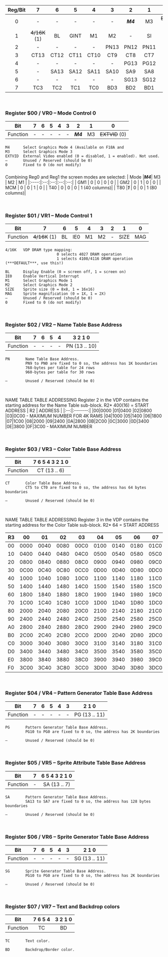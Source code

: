 | Reg/Bit |   7   |   6   |   5   |   4   |   3   |   2   |   1   |   0   |
|:-------:|:-----:|:-----:|:-----:|:-----:|:-----:|:-----:|:-----:|:-----:|
|    0    |   -   |   -   |   -   |   -   |   -   | ***M4***|   M3  |~~EXTVID~~ (0)|
|    1    |~~4/16K~~ (1)|  BL   | GINT  |  M1   |  M2   |   -   |   SI  |  MAG  |
|    2    |   -   |   -   |   -   |   -   |  PN13 |  PN12 |  PN11 |  PN10 |
|    3    | CT13  | CT12  | CT11  | CT10  |  CT9  |  CT8  |  CT7  |  CT6  |
|    4    |   -   |   -   |   -   |   -   |   -   |  PG13 |  PG12 |  PG11 |
|    5    |   -   | SA13  | SA12  | SA11  |  SA10 |  SA9  |  SA8  |  SA7  |
|    6    |   -   |   -   |   -   |   -   |   -   |  SG13 |  SG12 |  SG11 |
|    7    |  TC3  |  TC2  |  TC1  |  TC0  |  BD3  |  BD2  |  BD1  |  BD0  |

&nbsp;&nbsp;&nbsp;&nbsp;&nbsp;&nbsp;


### Register $00 / VR0  – Mode Control 0

| Bit     |  7  |  6  |  5  |  4  |  3  |  2  |  1  |  0   |
|:-------:|:---:|:---:|:---:|:---:|:---:|:---:|:---:|:---: |
| Function|  -  |  -  |  -  |  -  |  -  |  ***M4***  |  M3 |~~EXTVID~~ (0)|

#### 

    M4    	Select Graphics Mode 4 (Available on F18A and 
    M3    	Select Graphics Mode 3
    EXTVID  External Video enabled (0 = disabled, 1 = enabled). Not used.
    –       Unused / Reserved (should be 0)
    0       Fixed to 0 (do not modify)
###

Combining Reg0 and Reg1 the screen modes are selected:
| Mode |***M4***| M3 | M2 | M1 |
|:----:|:--:|:--:|:--:|:--:|
| GM1  | 0  | 0  | 0  | 0  |
| GM2  | 0  | 1  | 0  | 0  |
| MCM  | 0  | 0  | 1  | 0  |
| T40  | 0  | 0  | 0  | 1 (40 columns)|
| T80  |***1***  | 0  | 0  | 1 (80 columns)|


&nbsp;&nbsp;&nbsp;&nbsp;&nbsp;&nbsp;

### Register $01 / VR1  – Mode Control 1

| Bit     | 7   | 6   | 5   | 4   | 3 | 2 | 1 | 0 |
|:-------:|:---:|:---:|:---:|:---:|:---:|:---:|:---:|:---: |
| Function|~~4/16K~~ (1)|  BL   | IE0  |  M1   |  M2   |   -   |   SIZE  |  MAG  |

#### 

    4/16K   VDP DRAM type mapping:
                           0 selects 4027 DRAM operation
                           1 selects 4108/4116 DRAM operation (***DEFAULT***, use this!)

    BL      Display Enable (0 = screen off, 1 = screen on)
    IE0     Enable Vertical Interrupt
    M1      Select Graphics Mode 1
    M2      Select Graphics Mode 2
    SIZE    Sprite size (0 = 8x8, 1 = 16x16)
    MAG     Sprite magnification (0 = 1X, 1 = 2X)
    –       Unused / Reserved (should be 0)
    0       Fixed to 0 (do not modify)

&nbsp;&nbsp;&nbsp;&nbsp;&nbsp;&nbsp;

### Register $02 / VR2  – Name Table Base Address

| Bit     | 7   | 6   |  5  |  4  | 3 2 1 0 |
|:-------:|:---:|:---:|:---:|:---:|:---:|
| Function|  -  |  -  |  -  |  -  |  PN (13 .. 10) |

#### 

    PN       Name Table Base Address. 
             PN9 to PN0 are fixed to 0 so, the address has 1K boundaries
             768-bytes per table for 24 rows
             960-bytes per table for 30 rows
             
    –        Unused / Reserved (should be 0)

&nbsp;&nbsp;&nbsp;&nbsp;&nbsp;&nbsp;

NAME TABLE TABLE ADDRESSING
Register 2 in the VDP contains the starting address for the Name Table sub-block.
R2* 400(16) = START ADDRESS
| R2 | ADDRESS |
|:--:|:-------:|
|00|0000
|01|0400
|02|0800
|03|0C00 - MAXIMUM NUMBER FOR 4K RAMS
|04|1000
|05|1400
|06|1800
|07|1C00
|08|2000
|09|2400
|0A|2800
|0B|2C00
|0C|3000
|0D|3400
|0E|3800
|0F|3C00 - MAXIMUM NUMBER

&nbsp;&nbsp;&nbsp;&nbsp;&nbsp;&nbsp;

### Register $03 / VR3 – Color Table Base Address

| Bit     | 7 6 5 4 3 2 1 0 |
|:-------:|:---:|
| Function| CT (13 .. 6) |

#### 

    CT       Color Table Base Address. 
             CT5 to CT0 are fixed to 0 so, the address has 64 bytes boundaries
    
    –        Unused / Reserved (should be 0)

&nbsp;&nbsp;&nbsp;&nbsp;&nbsp;&nbsp;


NAME TABLE TABLE ADDRESSING
Register 3 in the VDP contains the starting address for the Color Table sub-block.
R2* 64 = START ADDRESS

| R3 | 00 | 01 | 02 | 03 | 04 | 05 | 06 | 07 | 08 | 09 | 0A | 0B | 0C | 0D | 0E | 0F |
| --- | --- | --- | --- | --- | --- | --- | --- | --- | --- | --- | --- | --- | --- | --- | --- | --- |
| 00 | 0000 | 0040 | 0080 | 00C0 | 0100 | 0140 | 0180 | 01C0 | 0200 | 0240 | 0280 | 02C0 | 0300 | 0340 | 0380 | 03C0 |
| 10 | 0400 | 0440 | 0480 | 04C0 | 0500 | 0540 | 0580 | 05C0 | 0600 | 0640 | 0680 | 06C0 | 0700 | 0740 | 0780 | 07C0 |
| 20 | 0800 | 0840 | 0880 | 08C0 | 0900 | 0940 | 0980 | 09C0 | 0A00 | 0A40 | 0A80 | 0AC0 | 0B00 | 0B40 | 0B80 | 0BC0 |
| 30 | 0C00 | 0C40 | 0C80 | 0CC0 | 0D00 | 0D40 | 0D80 | 0DC0 | 0E00 | 0E40 | 0E80 | 0EC0 | 0F00 | 0F40 | 0F80 | 0FC0 |
| 40 | 1000 | 1040 | 1080 | 10C0 | 1100 | 1140 | 1180 | 11C0 | 1200 | 1240 | 1280 | 12C0 | 1300 | 1340 | 1380 | 13C0 |
| 50 | 1400 | 1440 | 1480 | 14C0 | 1500 | 1540 | 1580 | 15C0 | 1600 | 1640 | 1680 | 16C0 | 1700 | 1740 | 1780 | 17C0 |
| 60 | 1800 | 1840 | 1880 | 18C0 | 1900 | 1940 | 1980 | 19C0 | 1A00 | 1A40 | 1A80 | 1AC0 | 1B00 | 1B40 | 1B80 | 1BC0 |
| 70 | 1C00 | 1C40 | 1C80 | 1CC0 | 1D00 | 1D40 | 1D80 | 1DC0 | 1E00 | 1E40 | 1E80 | 1EC0 | 1F00 | 1F40 | 1F80 | 1FC0 |
| 80 | 2000 | 2040 | 2080 | 20C0 | 2100 | 2140 | 2180 | 21C0 | 2200 | 2240 | 2280 | 22C0 | 2300 | 2340 | 2380 | 23C0 |
| 90 | 2400 | 2440 | 2480 | 24C0 | 2500 | 2540 | 2580 | 25C0 | 2600 | 2640 | 2680 | 26C0 | 2700 | 2740 | 2780 | 27C0 |
| A0 | 2800 | 2840 | 2880 | 28C0 | 2900 | 2940 | 2980 | 29C0 | 2A00 | 2A40 | 2A80 | 2AC0 | 2B00 | 2B40 | 2B80 | 2BC0 |
| B0 | 2C00 | 2C40 | 2C80 | 2CC0 | 2D00 | 2D40 | 2D80 | 2DC0 | 2E00 | 2E40 | 2E80 | 2EC0 | 2F00 | 2F40 | 2F80 | 2FC0 |
| C0 | 3000 | 3040 | 3080 | 30C0 | 3100 | 3140 | 3180 | 31C0 | 3200 | 3240 | 3280 | 32C0 | 3300 | 3340 | 3380 | 33C0 |
| D0 | 3400 | 3440 | 3480 | 34C0 | 3500 | 3540 | 3580 | 35C0 | 3600 | 3640 | 3680 | 36C0 | 3700 | 3740 | 3780 | 37C0 |
| E0 | 3800 | 3840 | 3880 | 38C0 | 3900 | 3940 | 3980 | 39C0 | 3A00 | 3A40 | 3A80 | 3AC0 | 3B00 | 3B40 | 3B80 | 3BC0 |
| F0 | 3C00 | 3C40 | 3C80 | 3CC0 | 3D00 | 3D40 | 3D80 | 3DC0 | 3E00 | 3E40 | 3E80 | 3EC0 | 3F00 | 3F40 | 3F80 | 3FC0 |

&nbsp;&nbsp;&nbsp;&nbsp;&nbsp;&nbsp;



### Register $04 / VR4  – Pattern Generator Table Base Address

| Bit     |  7  |  6  |  5  |  4  |  3  | 2 1 0 |
|:-------:|:---:|:---:|:---:|:---:|:---:|:---:|
| Function|  -  |  -  |  -  |  -  |  -  |PG (13 .. 11) |

#### 

    PG       Pattern Generator Table Base Address. 
             PG10 to PG0 are fixed to 0 so, the address has 2K boundaries
    
    –        Unused / Reserved (should be 0)

&nbsp;&nbsp;&nbsp;&nbsp;&nbsp;&nbsp;

### Register $05 / VR5  – Sprite Attribute Table Base Address

| Bit     | 7   | 6 5 4 3 2 1 0 |
|:-------:|:---:|:---:|
| Function|  -  |  SA (13 .. 7) |

#### 

    SA       Pattern Generator Table Base Address. 
             SA13 to SA7 are fixed to 0 so, the address has 128 bytes boundaries
    
    –        Unused / Reserved (should be 0)

&nbsp;&nbsp;&nbsp;&nbsp;&nbsp;&nbsp;

### Register $06 / VR6  – Sprite Generator Table Base Address

| Bit     |  7  |  6  |  5  |  4  |  3  | 2 1 0 |
|:-------:|:---:|:---:|:---:|:---:|:---:|:---:|
| Function|  -  |  -  |  -  |  -  |  -  |SG (13 .. 11) |

#### 

    SG       Sprite Generator Table Base Address. 
             PG10 to PG0 are fixed to 0 so, the address has 2K boundaries
    
    –        Unused / Reserved (should be 0)

&nbsp;&nbsp;&nbsp;&nbsp;&nbsp;&nbsp;

### Register $07 / VR7  – Text and Backdrop colors

| Bit     | 7 6 5 4  | 3 2 1 0 |
|:-------:|:---:|:---:|
| Function|  TC  | BD |

#### 

    TC       Text color. 

    BD       Backdrop/Border color.
    
